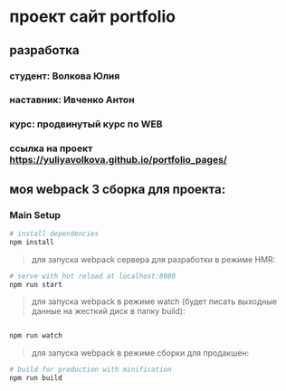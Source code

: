 # проект сайт portfolio
##  разработка
### **студент**:  Волкова Юлия
### **наставник**: Ивченко Антон
### **курс**: продвинутый курс по WEB
### **ссылка на проект**  https://yuliyavolkova.github.io/portfolio_pages/


## моя webpack 3 сборка для проекта:

### Main Setup

``` bash
# install dependencies
npm install
```


> для запуска webpack сервера для разработки в режиме HMR:

``` bash
# serve with hot reload at localhost:8080
npm run start
```

> для запуска webpack в режиме watch (будет писать выходные данные на жесткий диск в папку build):

``` bash

npm run watch
```

> для запуска webpack в режиме сборки для продакшен:

``` bash
# build for production with minification
npm run build
```
